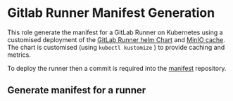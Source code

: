 Gitlab Runner Manifest Generation
=================================

This role generate the manifest for a GitLab Runner on Kubernetes using a customised deployment of the [GitLab Runner helm Chart](https://gitlab.com/gitlab-org/charts/gitlab-runner) and [MinIO cache](https://github.com/minio/operator). The chart is customised (using `kubectl kustomize` ) to provide caching and metrics.

To deploy the runner then a commit is required into the [manifest](https://gitlab.com/ska-telescope/ska-cicd-gitlab-k8s-agents-config) repository.

## Generate manifest for a runner